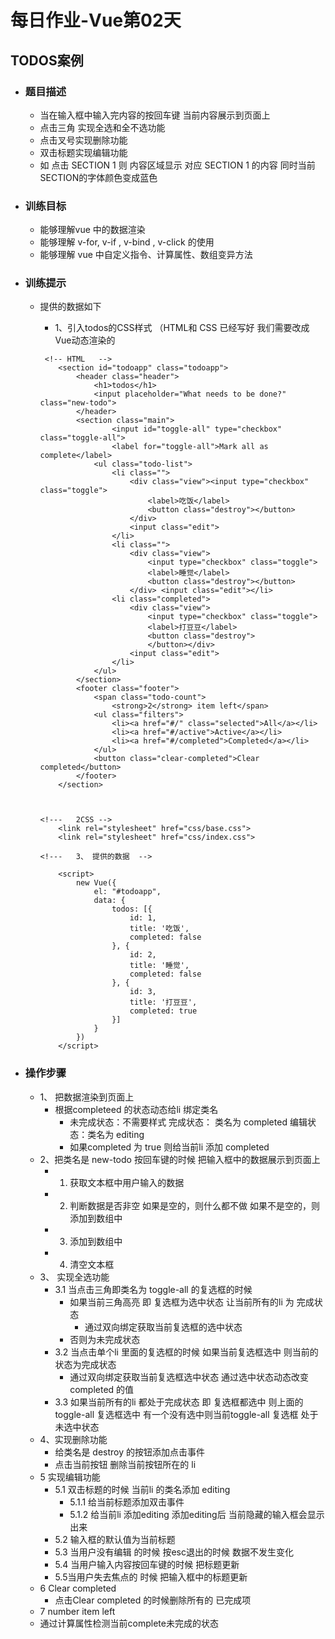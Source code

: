 # 每日作业-Vue第02天



## TODOS案例 

- ### 题目描述

  - 当在输入框中输入完内容的按回车键 当前内容展示到页面上  
  - 点击三角 实现全选和全不选功能
  - 点击叉号实现删除功能
  - 双击标题实现编辑功能
  - 如 点击   SECTION 1   则 内容区域显示 对应 SECTION 1 的内容  同时当前 SECTION的字体颜色变成蓝色 

- ### 训练目标

  - 能够理解vue 中的数据渲染
  - 能够理解 v-for,  v-if  , v-bind ,  v-click 的使用 
  - 能够理解 vue 中自定义指令、计算属性、数组变异方法

- ### 训练提示

  - 提供的数据如下

    - 1、引入todos的CSS样式  （HTML和 CSS 已经写好 我们需要改成Vue动态渲染的

    ```php+HTML
     <!-- HTML   -->
        <section id="todoapp" class="todoapp">
            <header class="header">
                <h1>todos</h1>
                <input placeholder="What needs to be done?" class="new-todo">
            </header>
            <section class="main">
                	<input id="toggle-all" type="checkbox" class="toggle-all"> 
                	<label for="toggle-all">Mark all as complete</label>
                <ul class="todo-list">
                    <li class="">
                        <div class="view"><input type="checkbox" class="toggle"> 
                            <label>吃饭</label> 
                            <button class="destroy"></button>
                        </div> 
                        <input class="edit">
                    </li>
                    <li class="">
                        <div class="view">
                            <input type="checkbox" class="toggle">
                            <label>睡觉</label> 
                            <button class="destroy"></button>
                        </div> <input class="edit"></li>
                    <li class="completed">
                        <div class="view">
                            <input type="checkbox" class="toggle"> 
                            <label>打豆豆</label> 
                            <button class="destroy">
                            </button></div> 
                        <input class="edit">
                    </li>
                </ul>
            </section>
            <footer class="footer">
                <span class="todo-count">
                    <strong>2</strong> item left</span>
                <ul class="filters">
                    <li><a href="#/" class="selected">All</a></li>
                    <li><a href="#/active">Active</a></li>
                    <li><a href="#/completed">Completed</a></li>
                </ul> 
                <button class="clear-completed">Clear completed</button>
            </footer>
        </section>
    
    
    
    <!---   2CSS -->
        <link rel="stylesheet" href="css/base.css">
        <link rel="stylesheet" href="css/index.css">
    
    <!---   3、 提供的数据  -->
    
        <script>
            new Vue({
                el: "#todoapp",
                data: {
                    todos: [{
                        id: 1,
                        title: '吃饭',
                        completed: false
                    }, {
                        id: 2,
                        title: '睡觉',
                        completed: false
                    }, {
                        id: 3,
                        title: '打豆豆',
                        completed: true
                    }]
                }
            })
        </script>
    ```

- ### 操作步骤

  - 1、 把数据渲染到页面上
    - 根据completeed 的状态动态给li 绑定类名  
      - 未完成状态：不需要样式        完成状态： 类名为 completed      编辑状态：类名为 editing
      - 如果completed 为 true 则给当前li 添加  completed      
  - 2、把类名是  new-todo 按回车键的时候  把输入框中的数据展示到页面上
    - 1. 获取文本框中用户输入的数据
    - 2. 判断数据是否非空   如果是空的，则什么都不做    如果不是空的，则添加到数组中
    - 3. 添加到数组中
    - 4. 清空文本框
  - 3、  实现全选功能 
    - 3.1 当点击三角即类名为 toggle-all  的复选框的时候 
      - 如果当前三角高亮  即 复选框为选中状态  让当前所有的li 为 完成状态
        - 通过双向绑定获取当前复选框的选中状态 
      - 否则为未完成状态 
    - 3.2  当点击单个li 里面的复选框的时候 如果当前复选框选中  则当前的状态为完成状态
      - 通过双向绑定获取当前复选框选中状态  通过选中状态动态改变  completed 的值  
    - 3.3  如果当前所有的li 都处于完成状态 即 复选框都选中 则上面的  toggle-all  复选框选中 有一个没有选中则当前toggle-all  复选框  处于未选中状态
  - 4、实现删除功能
    - 给类名是 destroy  的按钮添加点击事件
    - 点击当前按钮 删除当前按钮所在的 li  
  - 5 实现编辑功能
    - 5.1 双击标题的时候 当前li 的类名添加   editing
      - 5.1.1 给当前标题添加双击事件  
      - 5.1.2 给当前li 添加editing  添加editing后 当前隐藏的输入框会显示出来
    - 5.2 输入框的默认值为当前标题
    - 5.3  当用户没有编辑 的时候 按esc退出的时候 数据不发生变化
    - 5.4  当用户输入内容按回车键的时候  把标题更新 
    - 5.5当用户失去焦点的 时候  把输入框中的标题更新 
  - 6  Clear completed
    - 点击Clear completed  的时候删除所有的  已完成项
  -   7  number   item left
    - 通过计算属性检测当前complete未完成的状态

  ​	

  



